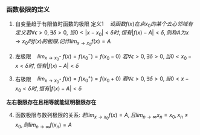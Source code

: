 ### 函数极限的定义
1) 自变量趋于有限值时函数的极限
定义1$\quad 设函数f(x)在点x_0的某个去心邻域有定义若\forall \epsilon >0,\exists \delta >0,$
$当0<|x-x_0|<\delta 时,恒有|f(x)-A|<\delta,则称A为x \to x_0时f(x)的极限.记作lim_{x \to x_0}f(x)=A$

2) 左极限$\quad lim_{x \to x^{-}_0}\;f(x)=f(x^{-}_0)=f(x_0-0)$
$若\forall \epsilon >0,\exists \delta >0,当0<x_0-x<\delta 时,恒有|f(x)-A|<\delta$

3) 右极限$\quad lim_{x \to x^{+}_0}\;f(x)=f(x^{+}_0)=f(x_0+0)$
$若\forall \epsilon >0,\exists \delta >0,当0<x-x_0<\delta 时,恒有|f(x)-A|<\delta$

**左右极限存在且相等就能证明极限存在**

4) 函数极限与数列极限的关系:
$若lim_{x \to x_0}f(x)=A,且lim_{n \to \infty}x_n=x_0,x_n\neq x_0,则lim_{n\to \infty}f(x_n)=A$